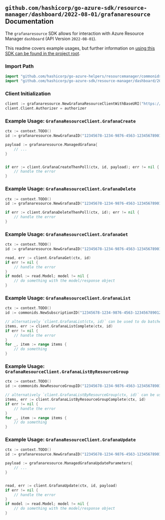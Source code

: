 
## `github.com/hashicorp/go-azure-sdk/resource-manager/dashboard/2022-08-01/grafanaresource` Documentation

The `grafanaresource` SDK allows for interaction with Azure Resource Manager `dashboard` (API Version `2022-08-01`).

This readme covers example usages, but further information on [using this SDK can be found in the project root](https://github.com/hashicorp/go-azure-sdk/tree/main/docs).

### Import Path

```go
import "github.com/hashicorp/go-azure-helpers/resourcemanager/commonids"
import "github.com/hashicorp/go-azure-sdk/resource-manager/dashboard/2022-08-01/grafanaresource"
```


### Client Initialization

```go
client := grafanaresource.NewGrafanaResourceClientWithBaseURI("https://management.azure.com")
client.Client.Authorizer = authorizer
```


### Example Usage: `GrafanaResourceClient.GrafanaCreate`

```go
ctx := context.TODO()
id := grafanaresource.NewGrafanaID("12345678-1234-9876-4563-123456789012", "example-resource-group", "grafanaName")

payload := grafanaresource.ManagedGrafana{
	// ...
}


if err := client.GrafanaCreateThenPoll(ctx, id, payload); err != nil {
	// handle the error
}
```


### Example Usage: `GrafanaResourceClient.GrafanaDelete`

```go
ctx := context.TODO()
id := grafanaresource.NewGrafanaID("12345678-1234-9876-4563-123456789012", "example-resource-group", "grafanaName")

if err := client.GrafanaDeleteThenPoll(ctx, id); err != nil {
	// handle the error
}
```


### Example Usage: `GrafanaResourceClient.GrafanaGet`

```go
ctx := context.TODO()
id := grafanaresource.NewGrafanaID("12345678-1234-9876-4563-123456789012", "example-resource-group", "grafanaName")

read, err := client.GrafanaGet(ctx, id)
if err != nil {
	// handle the error
}
if model := read.Model; model != nil {
	// do something with the model/response object
}
```


### Example Usage: `GrafanaResourceClient.GrafanaList`

```go
ctx := context.TODO()
id := commonids.NewSubscriptionID("12345678-1234-9876-4563-123456789012")

// alternatively `client.GrafanaList(ctx, id)` can be used to do batched pagination
items, err := client.GrafanaListComplete(ctx, id)
if err != nil {
	// handle the error
}
for _, item := range items {
	// do something
}
```


### Example Usage: `GrafanaResourceClient.GrafanaListByResourceGroup`

```go
ctx := context.TODO()
id := commonids.NewResourceGroupID("12345678-1234-9876-4563-123456789012", "example-resource-group")

// alternatively `client.GrafanaListByResourceGroup(ctx, id)` can be used to do batched pagination
items, err := client.GrafanaListByResourceGroupComplete(ctx, id)
if err != nil {
	// handle the error
}
for _, item := range items {
	// do something
}
```


### Example Usage: `GrafanaResourceClient.GrafanaUpdate`

```go
ctx := context.TODO()
id := grafanaresource.NewGrafanaID("12345678-1234-9876-4563-123456789012", "example-resource-group", "grafanaName")

payload := grafanaresource.ManagedGrafanaUpdateParameters{
	// ...
}


read, err := client.GrafanaUpdate(ctx, id, payload)
if err != nil {
	// handle the error
}
if model := read.Model; model != nil {
	// do something with the model/response object
}
```
